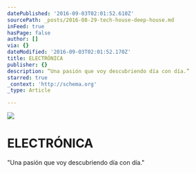 ```yaml
---
datePublished: '2016-09-03T02:01:52.610Z'
sourcePath: _posts/2016-08-29-tech-house-deep-house.md
inFeed: true
hasPage: false
author: []
via: {}
dateModified: '2016-09-03T02:01:52.170Z'
title: ELECTRÓNICA
publisher: {}
description: “Una pasión que voy descubriendo día con día.”
starred: true
_context: 'http://schema.org'
_type: Article

---
```

![](https://the-grid-user-content.s3-us-west-2.amazonaws.com/fe6fccb4-979b-422a-a81d-fd6729e18bf4.jpg)

# ELECTRÓNICA

"Una pasión que voy descubriendo día con día."